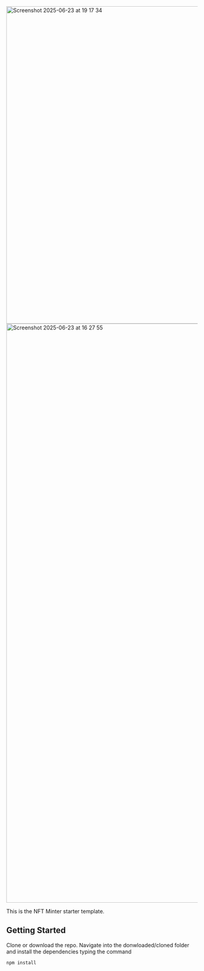 

<img width="834" alt="Screenshot 2025-06-23 at 19 17 34" src="https://github.com/user-attachments/assets/dbaee90a-b762-4ea3-a3c3-993c6ff2eab1" />


<img width="1522" alt="Screenshot 2025-06-23 at 16 27 55" src="https://github.com/user-attachments/assets/74c0ba1f-ac6e-4953-a26d-c283d3353c0e" />





This is the NFT Minter starter template.

## Getting Started

Clone or download the repo.
Navigate into the donwloaded/cloned folder and install the dependencies typing the command

```bash
npm install
```
